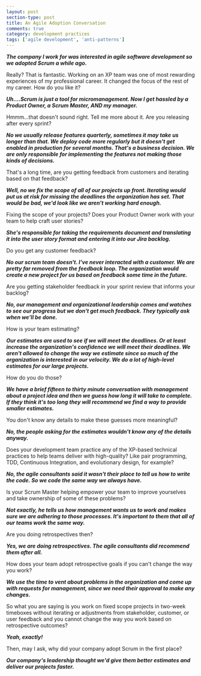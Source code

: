 ```yaml
---
layout: post
section-type: post
title: An Agile Adoption Conversation
comments: true
category: development practices
tags: ['agile development', 'anti-patterns']
---
```


__*The company I work for was interested in agile software development so we adopted Scrum a while ago.*__

Really? That is fantastic. Working on an XP team was one of most rewarding experiences of my professional career. It changed the focus of the rest of my career. How do you like it?

__*Uh....Scrum is just a tool for micromanagement. Now I get hassled by a Product Owner, a Scrum Master, AND my manager.*__

Hmmm...that doesn't sound right. Tell me more about it. Are you releasing after every sprint?

__*No we usually release features quarterly, sometimes it may take us longer than that. We deploy code more regularly but it doesn't get enabled in production for several months. That's a business decision. We are only responsible for implementing the features not making those kinds of decisions.*__

That's a long time, are you getting feedback from customers and iterating based on that feedback?

__*Well, no we fix the scope of all of our projects up front. Iterating would put us at risk for missing the deadlines the organization has set. That would be bad, we'd look like we aren't working hard enough.*__

Fixing the scope of your projects? Does your Product Owner work with your team to help craft user stories? 

__*She's responsible for taking the requirements document and translating it into the user story format and entering it into our Jira backlog.*__ 

Do you get any customer feedback?

__*No our scrum team doesn't. I've never interacted with a customer. We are pretty far removed from the feedback loop. The organization would create a new project for us based on feedback some time in the future.*__

Are you getting stakeholder feedback in your sprint review that informs your backlog?

__*No, our management and organizational leadership comes and watches to see our progress but we don't get much feedback. They typically ask when we'll be done.*__

How is your team estimating?

__*Our estimates are used to see if we will meet the deadlines. Or at least increase the organization's confidence we will meet their deadlines. We aren't allowed to change the way we estimate since so much of the organization is interested in our velocity. We do a lot of high-level estimates for our large projects.*__

How do you do those?

__*We have a brief fifteen to thirty minute conversation with management about a project idea and then we guess how long it will take to complete. If they think it's too long they will recommend we find a way to provide smaller estimates.*__

You don't know any details to make these guesses more meaningful?

__*No, the people asking for the estimates wouldn't know any of the details anyway.*__

Does your development team practice any of the XP-based technical practices to help teams deliver with high-quality? Like pair programming, TDD, Continuous Integration, and evolutionary design, for example?

__*No, the agile consultants said it wasn't their place to tell us how to write the code. So we code the same way we always have.*__

Is your Scrum Master helping empower your team to improve yourselves and take ownership of some of these problems?

__*Not exactly, he tells us how management wants us to work and makes sure we are adhering to those processes. It's important to them that all of our teams work the same way.*__

Are you doing retrospectives then?

__*Yes, we are doing retrospectives. The agile consultants did recommend them after all.*__

How does your team adopt retrospective goals if you can't change the way you work?

__*We use the time to vent about problems in the organization and come up with requests for management, since we need their approval to make any changes.*__

So what you are saying is you work on fixed scope projects in two-week timeboxes without iterating or adjustments from stakeholder, customer, or user feedback and you cannot change the way you work based on retrospective outcomes?

__*Yeah, exactly!*__

Then, may I ask, why did your company adopt Scrum in the first place?

__*Our company's leadership thought we'd give them better estimates and deliver our projects faster.*__
